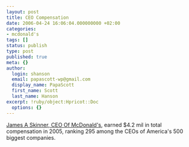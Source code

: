 ```yaml
---
layout: post
title: CEO Compensation
date: 2006-04-24 16:06:04.000000000 +02:00
categories:
- mcdonald's
tags: []
status: publish
type: post
published: true
meta: {}
author:
  login: shanson
  email: papascott-wp@gmail.com
  display_name: PapaScott
  first_name: Scott
  last_name: Hanson
excerpt: !ruby/object:Hpricot::Doc
  options: {}
---
```

<p><a href="http://www.forbes.com/lists/2006/12/S3I1.html?partner=yahootix" title="James A Skinner, CEO Compensation - Forbes.com">James A Skinner, CEO Of McDonald's</a>, earned $4.2 mil in total compensation in 2005, ranking 295 among the CEOs of America's 500 biggest companies.</p>

